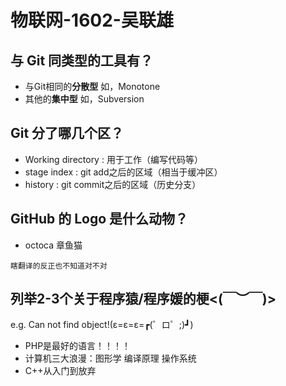 # 物联网-1602-吴联雄

## 与 Git 同类型的工具有？
* 与Git相同的**分散型** 如，Monotone
* 其他的**集中型** 如，Subversion

## Git 分了哪几个区？
* Working directory : 用于工作（编写代码等）
* stage index : git add之后的区域（相当于缓冲区）
* history : git commit之后的区域（历史分支）

## GitHub 的 Logo 是什么动物？
* octoca 章鱼猫
```
瞎翻译的反正也不知道对不对
```

## 列举2-3个关于程序猿/程序媛的梗<(￣︶￣)>
e.g. Can not find object!(ε=ε=ε=┏(゜ロ゜;)┛)

* PHP是最好的语言！！！！
* 计算机三大浪漫：图形学 编译原理 操作系统
* C++从入门到放弃
